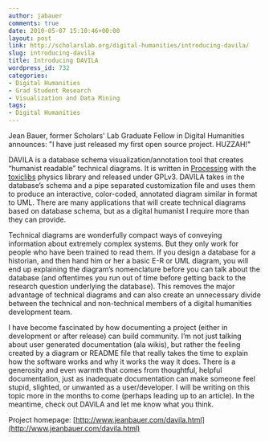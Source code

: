 ```yaml
---
author: jabauer
comments: true
date: 2010-05-07 15:10:46+00:00
layout: post
link: http://scholarslab.org/digital-humanities/introducing-davila/
slug: introducing-davila
title: Introducing DAVILA
wordpress_id: 732
categories:
- Digital Humanities
- Grad Student Research
- Visualization and Data Mining
tags:
- Digital Humanities
---
```




Jean Bauer, former Scholars' Lab Graduate Fellow in Digital Humanities announces: "I have just released my first open source project.  HUZZAH!"

DAVILA is a database schema visualization/annotation tool that  creates “humanist readable” technical diagrams.  It is written in [Processing](http://processing.org/) with the [toxiclibs](http://toxiclibs.org/) physics  library and released under GPLv3.  DAVILA takes in the database’s schema  and a pipe separated customization file and uses them to produce an  interactive, color-coded, annotated diagram similar in format to UML.   There are many applications that will create technical diagrams based on  database schema, but as a digital humanist I require more than they can  provide.  <!-- more -->

Technical diagrams are wonderfully compact ways of conveying  information about extremely complex systems.  But they only work for  people who have been trained to read them.  If you design a database for  a historian, and then hand him or her a basic E-R or UML diagram, you  will end up explaining the diagram’s nomenclature before you can talk  about the database (and oftentimes you run out of time before getting  back to the research question underlying the database).  This removes  the major advantage of technical diagrams and can also create an  unnecessary divide between the technical and non-technical members of a  digital humanities development team.

I have become fascinated by how documenting a project (either in  development or after release) can build community.  I’m not just talking  about user generated documentation (ala wikis), but rather the feeling  created by a diagram or README file that really takes the time to  explain how the software works and why it works the way it does.  There  is a generosity and even warmth that comes from thoughtful, helpful  documentation, just as inadequate documentation can make someone feel  stupid, slighted, or unwanted as a user/developer.  I will be writing on  this topic more in the months to come (perhaps leading up to an  article).  In the meantime, check out DAVILA and let me know what you  think.

Project homepage: [http://www.jeanbauer.com/davila.html](http://www.jeanbauer.com/davila.html)


